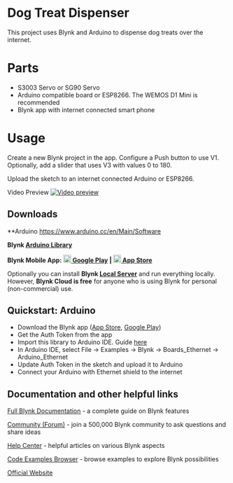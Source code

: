 # Dog Treat Dispenser
This project uses Blynk and Arduino to dispense dog treats over the internet.

# Parts
* S3003 Servo or SG90 Servo
* Arduino compatible board or ESP8266. The WEMOS D1 Mini is recommended
* Blynk app with internet connected smart phone

# Usage
Create a new Blynk project in the app. Configure a Push button to use V1. Optionally, add a slider that uses V3 with values 0 to 180.

Upload the sketch to an internet connected Arduino or ESP8266. 

Video Preview
[![Video preview](https://img.youtube.com/vi/zzCy-9AG1cU/0.jpg)](https://www.youtube.com/watch?v=zzCy-9AG1cU)

## Downloads

**Arduino https://www.arduino.cc/en/Main/Software

**Blynk [Arduino Library](https://github.com/blynkkk/blynk-library/releases/latest)**

**Blynk Mobile App: 
[<img src="https://cdn.rawgit.com/simple-icons/simple-icons/develop/icons/googleplay.svg" width="18" height="18" /> Google Play](https://play.google.com/store/apps/details?id=cc.blynk) | 
[<img src="https://cdn.rawgit.com/simple-icons/simple-icons/develop/icons/apple.svg" width="18" height="18" /> App Store](https://itunes.apple.com/us/app/blynk-control-arduino-raspberry/id808760481?ls=1&mt=8)**

Optionally you can install **Blynk [Local Server](https://github.com/blynkkk/blynk-server)** and run everything locally. However, **Blynk Cloud is free** for anyone who is using Blynk for personal (non-commercial) use.


## Quickstart: Arduino

* Download the Blynk app ([App Store](https://itunes.apple.com/us/app/blynk-control-arduino-raspberry/id808760481?ls=1&mt=8), [Google Play](https://play.google.com/store/apps/details?id=cc.blynk))
* Get the Auth Token from the app
* Import this library to Arduino IDE. Guide [here](http://arduino.cc/en/guide/libraries)
* In Arduino IDE, select File -> Examples -> Blynk -> Boards_Ethernet -> Arduino_Ethernet
* Update Auth Token in the sketch and upload it to Arduino
* Connect your Arduino with Ethernet shield to the internet

## Documentation and other helpful links

[Full Blynk Documentation](http://docs.blynk.cc/#blynk-firmware) - a complete guide on Blynk features

[Community (Forum)](http://community.blynk.cc) - join a 500,000 Blynk community to ask questions and share ideas

[Help Center](http://help.blynk.cc) - helpful articles on various Blynk aspects

[Code Examples Browser](http://examples.blynk.cc) - browse examples to explore Blynk possibilities

[Official Website](https://blynk.io) 

